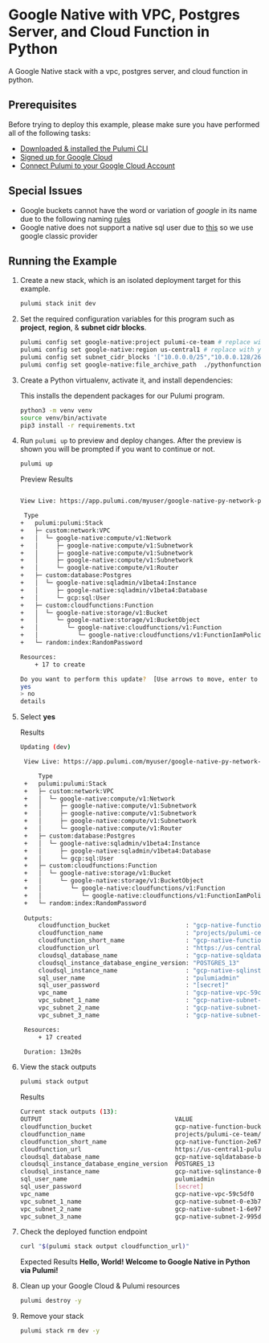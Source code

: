 # Google Native with VPC, Postgres Server, and Cloud Function in Python

A Google Native stack with a vpc, postgres server, and cloud function in python.

## Prerequisites

Before trying to deploy this example, please make sure you have performed all of the following tasks:
- [Downloaded & installed the Pulumi CLI](https://www.pulumi.com/docs/get-started/install/)
- [Signed up for Google Cloud](https://cloud.google.com/free/)
- [Connect Pulumi to your Google Cloud Account](https://www.pulumi.com/docs/intro/cloud-providers/gcp/setup/)

## Special Issues

- Google buckets cannot have the word or variation of *google* in its name due to the following naming [rules](https://cloud.google.com/storage/docs/naming-buckets)
- Google native does not support a native sql user due to [this](https://github.com/pulumi/pulumi-google-native/issues/47) so we use google classic provider

## Running the Example

1. Create a new stack, which is an isolated deployment target for this example.
    ```bash
    pulumi stack init dev
    ```

1. Set the required configuration variables for this program such as **project**, **region**, & **subnet cidr blocks**.

    ```bash
    pulumi config set google-native:project pulumi-ce-team # replace with your-gcp-project-here
    pulumi config set google-native:region us-central1 # replace with your gcp region
    pulumi config set subnet_cidr_blocks '["10.0.0.0/25","10.0.0.128/26","10.0.0.192/26"]' 
    pulumi config set google-native:file_archive_path  ./pythonfunction  # Location of the python function
    ```

1. Create a Python virtualenv, activate it, and install dependencies:

    This installs the dependent packages for our Pulumi program.

    ```bash
    python3 -m venv venv
    source venv/bin/activate
    pip3 install -r requirements.txt
    ```

1. Run `pulumi up` to preview and deploy changes.  After the preview is shown you will be
    prompted if you want to continue or not.

    ```bash
    pulumi up
    ```

    Preview Results
    ```bash

    View Live: https://app.pulumi.com/myuser/google-native-py-network-postgres-function/dev/previews/08d803b5-d7b7-4adc-99da-39ff9678b0d2

     Type                                                              Name                                            Plan       
    +   pulumi:pulumi:Stack                                               google-native-py-network-postgres-function-dev  create     
    +   ├─ custom:network:VPC                                             gcp-native                                      create     
    +   │  └─ google-native:compute/v1:Network                            gcp-native-vpc                                  create     
    +   │     ├─ google-native:compute/v1:Subnetwork                      gcp-native-subnet-0                             create     
    +   │     ├─ google-native:compute/v1:Subnetwork                      gcp-native-subnet-1                             create     
    +   │     ├─ google-native:compute/v1:Subnetwork                      gcp-native-subnet-2                             create     
    +   │     └─ google-native:compute/v1:Router                          gcp-native-router                               create     
    +   ├─ custom:database:Postgres                                       gcp-native                                      create     
    +   │  └─ google-native:sqladmin/v1beta4:Instance                     gcp-native-sqlinstance                          create     
    +   │     ├─ google-native:sqladmin/v1beta4:Database                  gcp-native-sqldatabase                          create     
    +   │     └─ gcp:sql:User                                             gcp-native-sql-user                             create     
    +   ├─ custom:cloudfunctions:Function                                 gcp-native                                      create     
    +   │  └─ google-native:storage/v1:Bucket                             gcp-native-function-bucket                      create     
    +   │     └─ google-native:storage/v1:BucketObject                    gcp-native-function-bucketobject                create     
    +   │        └─ google-native:cloudfunctions/v1:Function              gcp-native-function                             create     
    +   │           └─ google-native:cloudfunctions/v1:FunctionIamPolicy  gcp-native-function-iam                         create     
    +   └─ random:index:RandomPassword                                    gcp-native-sqluser-password                     create     
    
    Resources:
        + 17 to create

    Do you want to perform this update?  [Use arrows to move, enter to select, type to filter]
    yes
    > no
    details
    ```
1. Select **yes**

   Results
   ```bash
   Updating (dev)

    View Live: https://app.pulumi.com/myuser/google-native-py-network-postgres-function/dev/updates/263

        Type                                                              Name                                            Status      
    +   pulumi:pulumi:Stack                                               google-native-py-network-postgres-function-dev  created     
    +   ├─ custom:network:VPC                                             gcp-native                                      created     
    +   │  └─ google-native:compute/v1:Network                            gcp-native-vpc                                  created     
    +   │     ├─ google-native:compute/v1:Subnetwork                      gcp-native-subnet-0                             created     
    +   │     ├─ google-native:compute/v1:Subnetwork                      gcp-native-subnet-1                             created     
    +   │     ├─ google-native:compute/v1:Subnetwork                      gcp-native-subnet-2                             created     
    +   │     └─ google-native:compute/v1:Router                          gcp-native-router                               created     
    +   ├─ custom:database:Postgres                                       gcp-native                                      created     
    +   │  └─ google-native:sqladmin/v1beta4:Instance                     gcp-native-sqlinstance                          created     
    +   │     ├─ google-native:sqladmin/v1beta4:Database                  gcp-native-sqldatabase                          created     
    +   │     └─ gcp:sql:User                                             gcp-native-sql-user                             created     
    +   ├─ custom:cloudfunctions:Function                                 gcp-native                                      created     
    +   │  └─ google-native:storage/v1:Bucket                             gcp-native-function-bucket                      created     
    +   │     └─ google-native:storage/v1:BucketObject                    gcp-native-function-bucketobject                created     
    +   │        └─ google-native:cloudfunctions/v1:Function              gcp-native-function                             created     
    +   │           └─ google-native:cloudfunctions/v1:FunctionIamPolicy  gcp-native-function-iam                         created     
    +   └─ random:index:RandomPassword                                    gcp-native-sqluser-password                     created     
    
    Outputs:
        cloudfunction_bucket                     : "gcp-native-function-bucket-d3edf76"
        cloudfunction_name                       : "projects/pulumi-ce-team/locations/us-central1/functions/gcp-native-function-2e67846"
        cloudfunction_short_name                 : "gcp-native-function-2e67846"
        cloudfunction_url                        : "https://us-central1-pulumi-ce-team.cloudfunctions.net/gcp-native-function-2e67846"
        cloudsql_database_name                   : "gcp-native-sqldatabase-b018586"
        cloudsql_instance_database_engine_version: "POSTGRES_13"
        cloudsql_instance_name                   : "gcp-native-sqlinstance-0cf610b"
        sql_user_name                            : "pulumiadmin"
        sql_user_password                        : "[secret]"
        vpc_name                                 : "gcp-native-vpc-59c5df0"
        vpc_subnet_1_name                        : "gcp-native-subnet-0-e3b7584"
        vpc_subnet_2_name                        : "gcp-native-subnet-1-6e97e36"
        vpc_subnet_3_name                        : "gcp-native-subnet-2-995d196"

    Resources:
        + 17 created

    Duration: 13m20s
   ```

1. View the stack outputs

    ```bash
    pulumi stack output
    ```

    Results
    ```bash
    Current stack outputs (13):
    OUTPUT                                     VALUE
    cloudfunction_bucket                       gcp-native-function-bucket-d3edf76
    cloudfunction_name                         projects/pulumi-ce-team/locations/us-central1/functions/gcp-native-function-2e67846
    cloudfunction_short_name                   gcp-native-function-2e67846
    cloudfunction_url                          https://us-central1-pulumi-ce-team.cloudfunctions.net/gcp-native-function-2e67846
    cloudsql_database_name                     gcp-native-sqldatabase-b018586
    cloudsql_instance_database_engine_version  POSTGRES_13
    cloudsql_instance_name                     gcp-native-sqlinstance-0cf610b
    sql_user_name                              pulumiadmin
    sql_user_password                          [secret]
    vpc_name                                   gcp-native-vpc-59c5df0
    vpc_subnet_1_name                          gcp-native-subnet-0-e3b7584
    vpc_subnet_2_name                          gcp-native-subnet-1-6e97e36
    vpc_subnet_3_name                          gcp-native-subnet-2-995d196
    ```

1. Check the deployed function endpoint

   ```bash
   curl "$(pulumi stack output cloudfunction_url)"
   ```
   Expected Results
   **Hello, World!  Welcome to Google Native in Python via Pulumi!**

1. Clean up your Google Cloud &  Pulumi resources

    ```bash
    pulumi destroy -y
    ```

1. Remove your stack
    ```bash
    pulumi stack rm dev -y
    ```